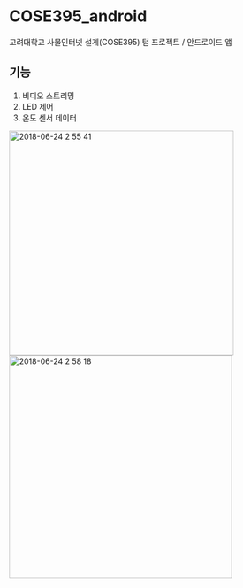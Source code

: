 # COSE395_android
고려대학교 사물인터넷 설계(COSE395) 텀 프로젝트 / 안드로이드 앱

## 기능
1) 비디오 스트리밍
2) LED 제어
3) 온도 센서 데이터 

<img width="406" alt="2018-06-24 2 55 41" src="https://user-images.githubusercontent.com/26498433/41812249-86b567e6-775a-11e8-8d48-ab04fa365ebf.png">
<img width="403" alt="2018-06-24 2 58 18" src="https://user-images.githubusercontent.com/26498433/41812250-88a5f32c-775a-11e8-97fc-a72f5301e407.png">
